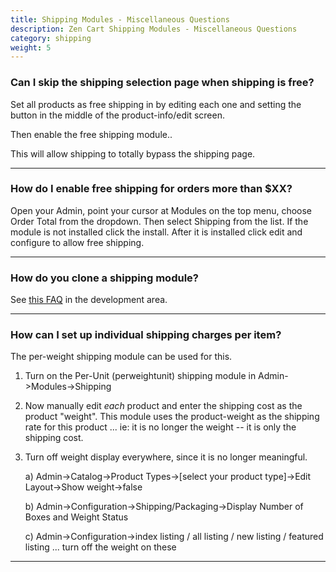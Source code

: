 ```yaml
---
title: Shipping Modules - Miscellaneous Questions
description: Zen Cart Shipping Modules - Miscellaneous Questions
category: shipping
weight: 5
---
```


### Can I skip the shipping selection page when shipping is free?
Set all products as free shipping in by editing each one and setting the button in the middle of the product-info/edit screen.

Then enable the free shipping module..

This will allow shipping to totally bypass the shipping page.

<hr />

### How do I enable free shipping for orders more than $XX?
Open your Admin, point your cursor at Modules on the top menu, choose Order Total from the dropdown. Then select Shipping from the list. If the module is not installed click the install. After it is installed click edit and configure to allow free shipping.

<hr />

### How do you clone a shipping module? 
See [this FAQ](/dev/code/modules/clone_shipping/) in the development area.

<hr />

### How can I set up individual shipping charges per item? 
The per-weight shipping module can be used for this.

1. Turn on the Per-Unit (perweightunit) shipping module in Admin->Modules->Shipping

2. Now manually edit *each* product and enter the shipping cost as the product "weight".
    This module uses the product-weight as the shipping rate for this product ... ie: it is no longer the weight -- it is only the shipping cost.

3. Turn off weight display everywhere, since it is no longer meaningful.

    a) Admin->Catalog->Product Types->[select your product type]->Edit Layout->Show weight->false

    b) Admin->Configuration->Shipping/Packaging->Display Number of Boxes and Weight Status

    c) Admin->Configuration->index listing / all listing / new listing / featured listing ... turn off the weight on these

<hr />
